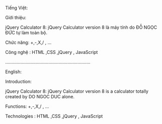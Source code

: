 

Tiếng Việt:

Giới thiệu:

jQuery Calculator 8: jQuery Calculator version 8 là máy tính do ĐỖ NGỌC ĐỨC tự làm toàn bộ.

Chức năng: +,-,X,/ , ...

Công nghệ : HTML ,CSS ,jQuery , JavaScript

...................................................................

English:

Introduction:

jQuery Calculator 8: jQuery Calculator version 8 is a calculator totally created by DO NGOC DUC alone.

Functions: +,-,X,/ , ...

Technologies :  HTML ,CSS ,jQuery , JavaScript
